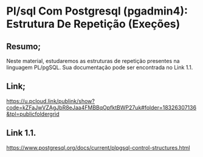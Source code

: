# Pl/sql Com Postgresql (pgadmin4): Estrutura De Repetição (Exeções)

## Resumo;
Neste material, estudaremos as estruturas de repetição presentes na linguagem PL/pgSQL. Sua documentação pode ser encontrada no Link 1.1.

## Link;
https://u.pcloud.link/publink/show?code=kZFaJwVZAgJbR8eJaa4FMBBqOpfktBWP27uk#folder=18326307136&tpl=publicfoldergrid

## Link 1.1.
https://www.postgresql.org/docs/current/plpgsql-control-structures.html